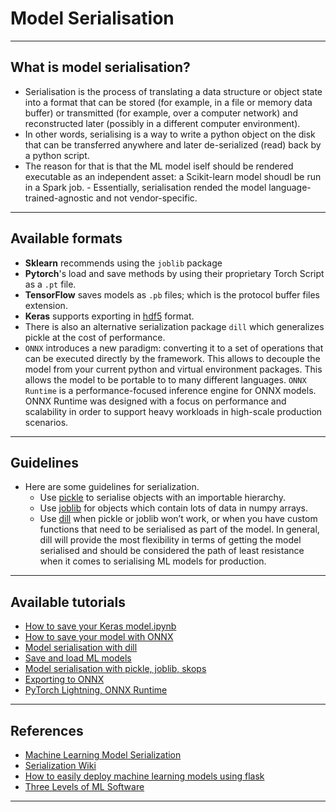 # Model Serialisation
***

## What is model serialisation?
- Serialisation is the process of translating a data structure or object state into a format that can be stored (for example, in a file or memory data buffer) or transmitted (for example, over a computer network) and reconstructed later (possibly in a different computer environment).
- In other words, serialising is a way to write a python object on the disk that can be transferred anywhere and later de-serialized (read) back by a python script.
- The reason for that is that the ML model iself should be rendered executable as an independent asset: a Scikit-learn model shoudl be run in a Spark job.  - Essentially, serialisation rended the model language-trained-agnostic and not vendor-specific.
***

## Available formats
- **Sklearn** recommends using the `joblib` package
- **Pytorch**'s load and save methods by using their proprietary Torch Script as a `.pt` file. 
- **TensorFlow** saves models as `.pb` files; which is the protocol buffer files extension.
- **Keras** supports exporting in [hdf5](https://www.hdfgroup.org/solutions/hdf5) format. 
- There is also an alternative serialization package `dill` which generalizes pickle at the cost of performance.
- `ONNX` introduces a new paradigm: converting it to a set of operations that can be executed directly by the framework. This allows to decouple the model from your current python and virtual environment packages. This allows the model to be portable to to many different languages. `ONNX Runtime` is a performance-focused inference engine for ONNX models. ONNX Runtime was designed with a focus on performance and scalability in order to support heavy workloads in high-scale production scenarios.
***

## Guidelines
- Here are some guidelines for serialization.
  - Use [pickle](https://docs.python.org/3/library/pickle.html#module-pickle) to serialise objects with an importable hierarchy.
  - Use [joblib](https://joblib.readthedocs.io/en/latest/index.html) for objects which contain lots of data in numpy arrays.
  - Use [dill](https://pypi.org/project/dill/) when pickle or joblib won’t work, or when you have custom functions that need to be serialised as part of the model. In general, dill will provide the most flexibility in terms of getting the model serialised and should be considered the path of least resistance when it comes to serialising ML models for production.
***

## Available tutorials
- [How to save your Keras model.ipynb](https://github.com/kyaiooiayk/MLOps-Machine-Learning-Operations/blob/master/tutorials/Model_Serialisation/tutorials/GitHub_MD_rendering/How%20to%20save%20your%20Keras%20model.ipynb)
- [How to save your model with ONNX](https://github.com/kyaiooiayk/MLOps-Machine-Learning-Operations/blob/master/tutorials/Model_Serialisation/tutorials/GitHub_MD_rendering/How%20to%20save%20your%20model%20with%20ONNX.ipynb)
- [Model serialisation with dill](https://github.com/kyaiooiayk/MLOps-Machine-Learning-Operations/blob/master/tutorials/Model_Serialisation/tutorials/GitHub_MD_rendering/Model%20serialisation%20with%20dill.ipynb)
- [Save and load ML models](https://github.com/kyaiooiayk/MLOps-Machine-Learning-Operations/blob/master/tutorials/Model_Serialisation/tutorials/GitHub_MD_rendering/Save%20and%20load%20ML%20models.ipynb)
- [Model serialisation with pickle, joblib, skops](https://github.com/kyaiooiayk/MLOps-Machine-Learning-Operations/blob/master/tutorials/Model_Serialisation/tutorials/GitHub_MD_rendering/Model%20serialisation%20with%20pickle%2C%20joblib%2C%20skops.ipynb)
- [Exporting to ONNX](https://github.com/kyaiooiayk/PyTorch-Notes/blob/main/tutorials/GitHub_MD_rendering/Exporting%20to%20ONNX.ipynb)
- [PyTorch Lightning, ONNX Runtime](https://github.com/kyaiooiayk/PyTorch-Notes/blob/main/tutorials/GitHub_MD_rendering/PyTorch%20Lightning%2C%20ONNX%20Runtime.ipynb)
***

## References
- [Machine Learning Model Serialization](https://flynn.gg/blog/machine-learning-model-serialization/)
- [Serialization Wiki](https://en.wikipedia.org/wiki/Serialization)
- [How to easily deploy machine learning models using flask](https://towardsdatascience.com/how-to-easily-deploy-machine-learning-models-using-flask-b95af8fe34d4)
- [Three Levels of ML Software](https://ml-ops.org/content/three-levels-of-ml-software)
***
